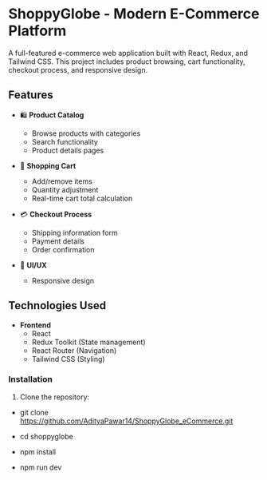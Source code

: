 # ShoppyGlobe - Modern E-Commerce Platform

A full-featured e-commerce web application built with React, Redux, and Tailwind CSS. This project includes product browsing, cart functionality, checkout process, and responsive design.

## Features

- 🛍️ **Product Catalog**
  - Browse products with categories
  - Search functionality
  - Product details pages


- 🛒 **Shopping Cart**
  - Add/remove items
  - Quantity adjustment
  - Real-time cart total calculation


- 💳 **Checkout Process**
  - Shipping information form
  - Payment details
  - Order confirmation


- 🎨 **UI/UX**
  - Responsive design


## Technologies Used

- **Frontend**
  - React
  - Redux Toolkit (State management)
  - React Router (Navigation)
  - Tailwind CSS (Styling)


### Installation

1. Clone the repository:

- git clone https://github.com/AdityaPawar14/ShoppyGlobe_eCommerce.git
- cd shoppyglobe

- npm install
- npm run dev  